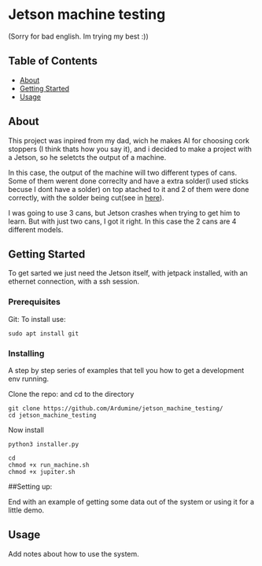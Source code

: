# Jetson machine testing

(Sorry for bad english. Im trying my best :))

## Table of Contents
+ [About](#about)
+ [Getting Started](#getting_started)
+ [Usage](#usage)

## About
This project was inpired from my dad, wich he makes AI for choosing cork stoppers (I think thats how you say it), and i decided to make a project with a Jetson, so he seletcts the output of a machine. 

In this case, the output of the machine will two different types of cans. Some of them werent done correclty and have a extra solder(I used sticks becuse I dont have a solder) on top atached to it and 2 of them were done correctly, with the solder being cut(see in [here](images/jetson.png)). 

I was going to use 3 cans, but Jetson crashes when trying to get him to learn. But with just two cans, I got it right. In this case the 2 cans are 4 different models.


## Getting Started 
To get sarted we just need the Jetson itself, with jetpack installed, with an ethernet connection, with a ssh session.

### Prerequisites

Git: To install use:
```
sudo apt install git
```


### Installing

A step by step series of examples that tell you how to get a development env running.

Clone the repo: and cd to the directory

```
git clone https://github.com/Ardumine/jetson_machine_testing/
cd jetson_machine_testing
```

Now install

```
python3 installer.py

cd
chmod +x run_machine.sh
chmod +x jupiter.sh
```

##Setting up:


End with an example of getting some data out of the system or using it for a little demo.

## Usage

Add notes about how to use the system.
